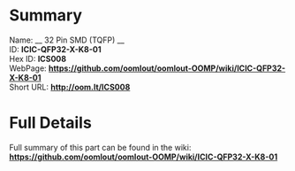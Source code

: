 
Summary
=================
  
Name: __ 32 Pin SMD (TQFP) __    
ID: __ICIC-QFP32-X-K8-01__   
Hex ID: __ICS008__   
WebPage: __https://github.com/oomlout/oomlout-OOMP/wiki/ICIC-QFP32-X-K8-01__   
Short URL: __http://oom.lt/ICS008__   

Full Details
==========================
Full summary of this part can be found in the wiki:   
__https://github.com/oomlout/oomlout-OOMP/wiki/ICIC-QFP32-X-K8-01__    

